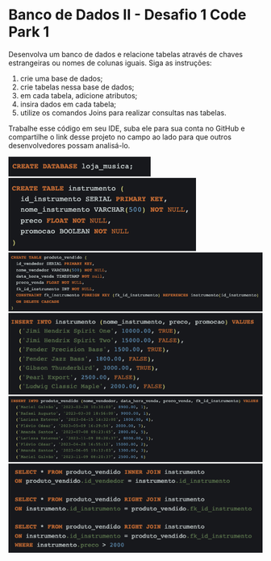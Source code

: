# Banco de Dados II - Desafio 1 Code Park 1

Desenvolva um banco de dados e relacione tabelas através de chaves estrangeiras ou nomes de colunas iguais. Siga as instruções:

1. crie uma base de dados; 
2. crie tabelas nessa base de dados;
3. em cada tabela, adicione atributos;
4. insira dados em cada tabela;
5. utilize os comandos Joins para realizar consultas nas tabelas.

Trabalhe esse código em seu IDE, suba ele para sua conta no GitHub e compartilhe o link desse projeto no campo ao lado para que outros desenvolvedores possam analisá-lo.

![Resolução01](./img/1.png)
![Resolução02](./img/2.png)
![Resolução03](./img/3.png)
![Resolução04](./img/4.png)
![Resolução05](./img/5.png)
![Resolução06](./img/6.png)